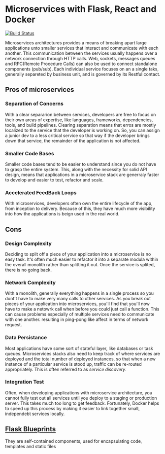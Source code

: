 # Microservices with Flask, React and Docker

[![Build Status](https://travis-ci.org/rafaelpardor/testdriven-app.svg?branch=master)](https://travis-ci.org/rafaelpardor/testdriven-app)

Microservices architectures provides a means of breaking apart large applications unto 
smaller services that interact and communicate with each another. This communication
between the services usually happens over a network connection through HTTP calls. 
Web, sockets, messages queues and RPC(Remote Procedure Calls) can also be used to connect 
standalone components (pub/sub). Each individual service focuses on an a single taks, 
generally separeted by business unit, and is governed by its Restful contact.

## Pros of microservices

### Separation of Concerns

With a clear separarion between services, developers are free to focus on their own 
areas of expertise, like languages, frameworks, dependencies, tools, and build pipelines.
Clearing separation means that erros are mostly localized to the service that the developer 
is working on. So, you can assign a junior dev to a less critical service so that way if 
the developer brings down that service, the remainder of the application is not affected.

### Smaller Code Bases

Smaller code bases tend to be easier to understand since you do not have to grasp the entire 
system. This, along with the necessity for solid API design, means that applications 
in a microservice stack are generraly faster to develop and easier to test, refactor and scale.

### Accelerated FeedBack Loops

With microservices, developers often own the entire lifecycle of the app, from inception to 
delivery. Because of this, they have much more visibility into how the applications is beign 
used in the real world.

## Cons

### Design Complexity

Deciding to split off a piece of your application into a microservice is no easy task. It's 
often much easier to refactor it into a separate modula within the overall monolith rather 
than splitting it out. Once the service is splited, there is no going back.

### Network Complexity

With a monolith, generally everything happens in a single process so you dont't have to make 
very many calls to other services. As you break out pieces of your application into 
microservices, you'll find that you'll now have to make a netowrk call when before you could just 
call a function.
This can cause problems especially of multiple services need to communicate with one another.
resulting in ping-pong like affect in terms of network request.

### Data Persistance

Most applications have some sort of stateful layer, like databases or task queues. Microservices
stacks also need to keep track of where services are deployed and the total number of deployed 
instances, so that when a new instance of a particular service is stood up, traffic can be 
re-routed appropriately. This is often referred to as _service discovery_.

### Integration Test

Often, when developing applications with microservice architecture, you cannot fully test out 
all services until you deploy to a staging or production server. This takes much too long to 
get feedback. Fortunately, Docker helps to speed up this process by making it easier to link 
together small, independebt services locally.

## [Flask Blueprints](https://flask.palletsprojects.com/en/2.0.x/blueprints/)
They are self-contained components, used for encapsulating code, templates and static files


